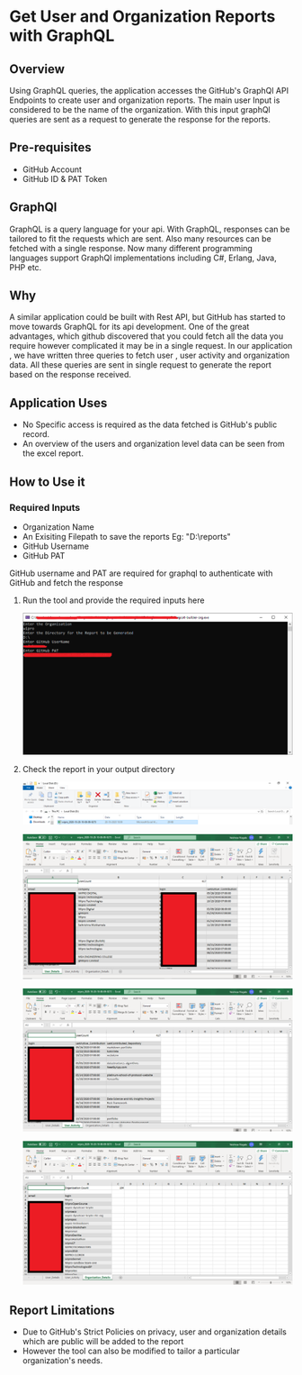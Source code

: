 # Get User and Organization Reports with GraphQL

## Overview
  
Using GraphQL queries, the application accesses the GitHub's GraphQl API Endpoints to create user and organization reports. The main user Input is considered to be the name of the organization. With this input graphQl queries are sent as a request to generate the response for the reports. 

## Pre-requisites
 
 - GitHub Account
 - GitHub ID & PAT Token

## GraphQl

GraphQL is a query language for your api. With GraphQL, responses can be tailored to fit the requests which are sent. Also many resources can be fetched with a single response. Now many different programming languages support GraphQl implementations including C#, Erlang, Java, PHP etc.

## Why

A similar application could be built with Rest API, but GitHub has started to move towards GraphQL for its api development. One of the great advantages, which github discovered that you could fetch all the data you require however complicated it may be in a single request. In our application , we have written three queries to fetch user , user activity and organization data. All these queries are sent in single request to generate the report based on the response received.

## Application Uses

 - No Specific access is required as the data fetched is GitHub's public record.
 - An overview of the users and organization level data can be seen from the excel report. 

## How to Use it

### Required Inputs

 - Organization Name
 - An Exisiting Filepath to save the reports
   Eg: "D:\reports"
 - GitHub Username
 - GitHub PAT 

GitHub username and PAT are required for graphql to authenticate with GitHub and fetch the response

1. Run the tool and provide the required inputs here
   
   ![img](./images/cli-window.png)

2. Check the report in your output directory

   ![img](./images/report-window.PNG)

   ![img](./images/report-sheet-1.png)

   ![img](./images/report-sheet-2.png)

   ![img](./images/report-sheet-3.png)

## Report Limitations

- Due to GitHub's Strict Policies on privacy, user and organization details which are public will be added to the report
- However the tool can also be modified to tailor a particular organization's needs.
    





